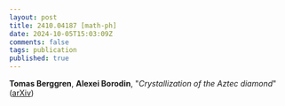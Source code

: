 ```yaml
---
layout: post
title: 2410.04187 [math-ph]
date: 2024-10-05T15:03:09Z
comments: false
tags: publication
published: true
---
```


<b>Tomas Berggren</b>, <b>Alexei Borodin</b>, "<i>Crystallization of the Aztec diamond</i>" ([arXiv](http://arxiv.org/abs/2410.04187v1))
